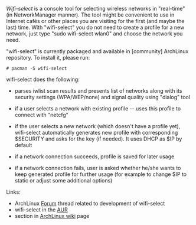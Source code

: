 *Wifi-select* is a console tool for selecting wireless networks in "real-time"
(in NetworkManager manner). The tool might be convenient to use in Internet
cafés or other places you are visiting for the first (and maybe the last) time.
With "wifi-select" you do not need to create a profile for a new network, just
type "sudo wifi-select wlan0" and choose the network you need.

"wifi-select" is currently packaged and available in [community] ArchLinux
repository. To install it, please run:

    # pacman -S wifi-select

wifi-select does the following:

* parses iwlist scan results and presents list of networks along with its
  security settings (WPA/WEP/none) and signal quality using "dialog" tool
  
* if a user selects a network with existing profile -- uses this profile to
  connect with "netcfg"
  
* if the user selects a new network (which doesn't have a profile yet),
  wifi-select automatically generates new profile with corresponding $SECURITY
  and asks for the key (if needed). It uses DHCP as $IP by default
  
* if a network connection succeeds, profile is saved for later usage

* if a network connection fails, user is asked whether he/she wants to keep generated
  profile for further usage (for example to change $IP to static or adjust some
  additional options)

Links:

* ArchLinux [Forum][] thread related to development of wifi-select
* wifi-select in the [AUR][]
* section in [ArchLinux wiki][wiki] page

[forum]: https://bbs.archlinux.org/viewtopic.php?id=63973
[aur]:   http://aur.archlinux.org/packages.php?ID=23471
[wiki]:  https://wiki.archlinux.org/index.php/Netcfg#wifi-select

